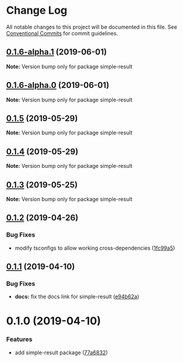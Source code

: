 # Change Log

All notable changes to this project will be documented in this file.
See [Conventional Commits](https://conventionalcommits.org) for commit guidelines.

## [0.1.6-alpha.1](https://github.com/Levertion/mcfunction/compare/simple-result@0.1.6-alpha.0...simple-result@0.1.6-alpha.1) (2019-06-01)

**Note:** Version bump only for package simple-result





## [0.1.6-alpha.0](https://github.com/Levertion/mcfunction/compare/simple-result@0.1.5...simple-result@0.1.6-alpha.0) (2019-06-01)

**Note:** Version bump only for package simple-result





## [0.1.5](https://github.com/Levertion/mcfunction/compare/simple-result@0.1.4...simple-result@0.1.5) (2019-05-29)

**Note:** Version bump only for package simple-result





## [0.1.4](https://github.com/Levertion/mcfunction/compare/simple-result@0.1.3...simple-result@0.1.4) (2019-05-29)

**Note:** Version bump only for package simple-result





## [0.1.3](https://github.com/Levertion/mcfunction/compare/simple-result@0.1.2...simple-result@0.1.3) (2019-05-25)

**Note:** Version bump only for package simple-result





## [0.1.2](https://github.com/Levertion/mcfunction/compare/simple-result@0.1.1...simple-result@0.1.2) (2019-04-26)


### Bug Fixes

* modify tsconfigs to allow working cross-dependencies ([1fc99a5](https://github.com/Levertion/mcfunction/commit/1fc99a5))





## [0.1.1](https://github.com/Levertion/mcfunction/compare/simple-result@0.1.0...simple-result@0.1.1) (2019-04-10)


### Bug Fixes

* **docs:** fix the docs link for simple-result ([e94b62a](https://github.com/Levertion/mcfunction/commit/e94b62a))





# 0.1.0 (2019-04-10)


### Features

* add simple-result package ([77a6832](https://github.com/Levertion/mcfunction/commit/77a6832))
